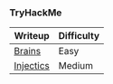 
### TryHackMe

| Writeup                                   | Difficulty |
| ----------------------------------------- | ---------- |
| [Brains](./brains/thm_brains.md)          | Easy       |
| [Injectics](./injectics/thm_injectics.md) | Medium     |
